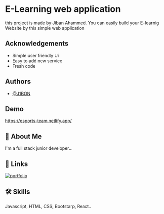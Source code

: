 
# E-Learning web application

this project is made by Jiban Ahammed. You can easily build your E-learnig Website by this simple web application




## Acknowledgements

 - Simple user friendly Ui
 - Easy to add new service
 - Fresh code
  
## Authors

- [@J1BON](https://github.com/J1BON)

  
## Demo


https://esports-team.netlify.app/
  
## 🚀 About Me
I'm a full stack junior developer...

  
## 🔗 Links
[![portfolio](https://img.shields.io/badge/my_portfolio-000?style=for-the-badge&logo=ko-fi&logoColor=white)](https://jibanahammed.com/)

  
## 🛠 Skills
Javascript, HTML, CSS, Bootstarp, React..

  